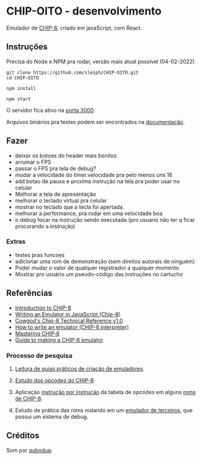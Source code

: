# CHIP-OITO - desenvolvimento

Emulador de [CHIP-8](https://en.wikipedia.org/wiki/CHIP-8), criado em javaScript, com React.

## Instruções
Precisa do Node e NPM pra rodar, versão mais atual possível (04-02-2022).

```shell
git clone https://github.com/sleiph/CHIP-OITO.git
cd CHIP-OITO
```

```shell
npm install
```

```shell
npm start
```

O servidor fica ativo na [porta 3000](http://localhost:3000/).

Arquivos binários pra testes podem ser encontrados na [documentação](./documentacao).

## Fazer

* deixar os botoes do header mais bonitos
* arrumar o FPS
* passar o FPS pra tela de debug?
* mudar a velocidade do timer.velocidade pra pelo menos uns 16
* add botao de pause e proxima instrução na tela pra poder usar no celular
* Melhorar a tela de apresentação
* melhorar o teclado virtual pra celular
* mostrar no teclado que a tecla foi apertada.
* melhorar a performance, pra rodar em uma velocidade boa
* o debug focar na instrução sendo executada (pro usuario não ter q ficar procurando a instrução)

### Extras

* testes pras funcoes
* adicionar uma rom de demonstração (sem direitos autorais de ninguém)
* Poder mudar o valor de qualquer registrador a qualquer momento
* Mostrar pro usuário um pseudo-código das instruções no cartucho

## Referências

- [Introduction to CHIP-8](http://www.emulator101.com/introduction-to-chip-8.html)
- [Writing an Emulator in JavaScript (Chip-8)](https://www.taniarascia.com/writing-an-emulator-in-javascript-chip8/)
- [Cowgod's Chip-8 Technical Reference v1.0](http://devernay.free.fr/hacks/chip8/C8TECH10.HTM)
- [How to write an emulator (CHIP-8 interpreter)](https://multigesture.net/articles/how-to-write-an-emulator-Chip-8-interpreter/)
- [Mastering CHIP‐8](https://github.com/mattmikolay/chip-8/wiki/Mastering-CHIP%E2%80%908)
- [Guide to making a CHIP-8 emulator](https://tobiasvl.github.io/blog/write-a-chip-8-emulator/#fx07-fx15-and-fx18-timers)

### Processo de pesquisa

1. [Leitura de guias práticos de criação de emuladores](http://www.emulator101.com/introduction-to-chip-8.html).

2. [Estudo dos opcodes do CHIP-8](https://en.wikipedia.org/wiki/CHIP-8#Opcode_table).

3. Aplicação [instrução por instrução](/roms/pong/pong-instr.md) da tabela de opcodes em alguns [roms de CHIP-8](/roms).

4. Estudo de prática das roms rodando em um [emulador de terceiros](https://github.com/massung/CHIP-8), que possui um sistema de debug.

## Créditos

Som por [qubodup](https://freesound.org/people/qubodup/sounds/67619/).
